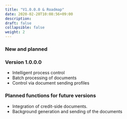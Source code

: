 ```yaml
---
title: "V1.0.0.0 & Roadmap"
date: 2020-02-28T10:08:56+09:00
description: 
draft: false
collapsible: false
weight: 2
---
```

### New and planned

### Version 1.0.0.0
- Intelligent process control
- Batch processing of documents
- Control via document sending profiles

### Planned functions for future versions
- Integration of credit-side documents.
- Background generation and sending of the documents